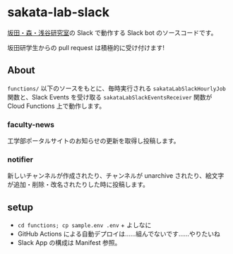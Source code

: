 # sakata-lab-slack

[坂田・森・浅谷研究室](https://www.sakatalab.t.u-tokyo.ac.jp/)の Slack で動作する Slack bot のソースコードです。

坂田研学生からの pull request は積極的に受け付けます!

## About

`functions/` 以下のソースをもとに、毎時実行される `sakataLabSlackHourlyJob` 関数と、Slack Events を受け取る `sakataLabSlackEventsReceiver` 関数が Cloud Functions 上で動作します。

### faculty-news

工学部ポータルサイトのお知らせの更新を取得し投稿します。

### notifier

新しいチャンネルが作成されたり、チャンネルが unarchive されたり、絵文字が追加・削除・改名されたりした時に投稿します。

## setup

* `cd functions; cp sample.env .env` + よしなに
* GitHub Actions による自動デプロイは……組んでないです……やりたいね
* Slack App の構成は Manifest 参照。
